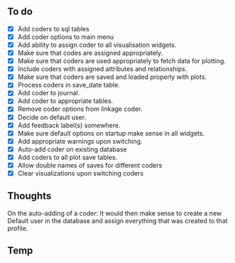 ## To do
* [x] Add coders to sql tables
* [x] Add coder options to main menu
* [x] Add ability to assign coder to all visualisation widgets.
* [x] Make sure that codes are assigned appropriately.
* [x] Make sure that coders are used appropriately to fetch data for plotting.
* [x] Include coders with assigned attributes and relationships.
* [x] Make sure that coders are saved and loaded properly with plots.
* [x] Process coders in save_date table.
* [x] Add coder to journal.
* [x] Add coder to appropriate tables.
* [x] Remove coder options from linkage coder.
* [x] Decide on default user. 
* [x] Add feedback label(s) somewhere.
* [x] Make sure default options on startup make sense in all widgets.
* [x] Add appropriate warnings upon switching.
* [x] Auto-add coder on existing database
* [x] Add coders to all plot save tables.
* [x] Allow double names of saves for different coders
* [x] Clear visualizations upon switching coders

## Thoughts
On the auto-adding of a coder: It would then make sense to create a new Default user in the database and assign everything that was created to that profile.

## Temp

